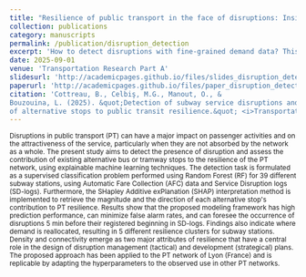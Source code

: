 ```yaml
---
title: "Resilience of public transport in the face of disruptions: Insights from explainable machine learning"
collection: publications
category: manuscripts
permalink: /publication/disruption_detection
excerpt: 'How to detect disruptions with fine-grained demand data? This work provides a fully interpretable modelling framework using tree-based learning.'
date: 2025-09-01
venue: 'Transportation Research Part A'
slidesurl: 'http://academicpages.github.io/files/slides_disruption_detection.pdf'
paperurl: 'http://academicpages.github.io/files/paper_disruption_detection.pdf'
citation: 'Cottreau, B., Celbiş, M.G., Manout, O., &
Bouzouina, L. (2025). &quot;Detection of subway service disruptions and contribution
of alternative stops to public transit resilience.&quot; <i>Transportation Research Part A: Policy & Practice.<\i>'
---
```


<small>Disruptions in public transport (PT) can have a major impact on passenger activities and on the attractiveness of the service, particularly when they are not absorbed by the network as a whole. The present study aims to detect the presence of disruption and assess the contribution of existing alternative bus or tramway stops to the resilience of the PT network, using explainable machine learning techniques. The detection task is formulated as a supervised classification problem performed using Random Forest (RF) for 39 different subway stations, using Automatic Fare Collection (AFC) data and Service Disruption logs (SD-logs). Furthermore, the SHapley Additive exPlanation (SHAP) interpretation method is implemented to retrieve the magnitude and the direction of each alternative stop's contribution to PT resilience. Results show that the proposed modeling framework has high prediction performance, can minimize false alarm rates, and can foresee the occurrence of disruptions 5 min before their registered beginning in SD-logs. Findings also indicate where demand is reallocated, resulting in 5 different resilience clusters for subway stations. Density and connectivity emerge as two major attributes of resilience that have a central role in the design of disruption management (tactical) and development (strategical) plans. The proposed approach has been applied to the PT network of Lyon (France) and is replicable by adapting the hyperparameters to the observed use in other PT networks.
